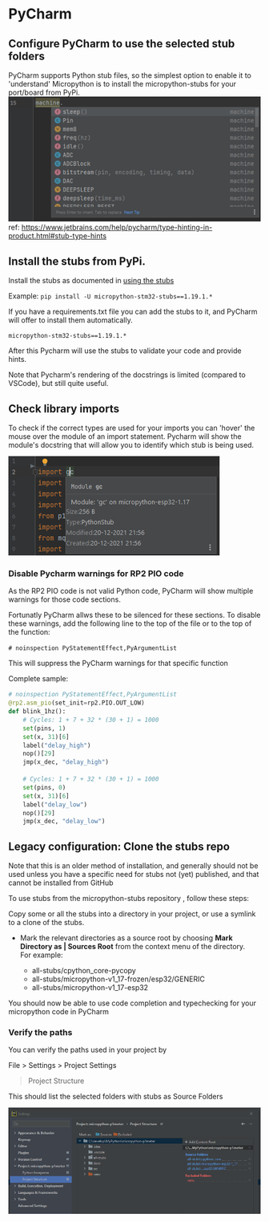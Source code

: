 # PyCharm

## Configure PyCharm to use the selected stub folders  

PyCharm supports Python stub files, so the simplest option to enable it to 'understand' Micropython is to install the micropython-stubs for your port/board from PyPi.  
![Code completions](img/pycharm-completion-2.png)  
ref: https://www.jetbrains.com/help/pycharm/type-hinting-in-product.html#stub-type-hints


## Install the stubs from PyPi.

Install the stubs as documented in [using the stubs](20_using.md)

Example: `pip install -U micropython-stm32-stubs==1.19.1.*`

If you have a requirements.txt file you can add the stubs to it, and PyCharm will offer to install them automatically.

```text
micropython-stm32-stubs==1.19.1.*
```	

After this Pycharm will use the stubs to validate your code and provide hints.

Note that Pycharm's rendering of the docstrings is limited (compared to VSCode), but still quite useful.

## Check library imports
To check if the correct types are used for your imports you can 'hover' the mouse over the module of an import statement. 
Pycharm will show the module's docstring that will allow you to identify which stub is being used.

![import](img/pycharm-import.png)


### Disable Pycharm warnings for RP2 PIO code

As the RP2 PIO code is not valid Python code, PyCharm will show multiple warnings for those code sections. 

Fortunatly PyCharm allws these to be silenced for these sections.
To disable these warnings, add the following line to the top of the file or to the top of the function:

`# noinspection PyStatementEffect,PyArgumentList`

This will suppress the PyCharm warnings for that specific function

Complete sample: 
```python	
# noinspection PyStatementEffect,PyArgumentList
@rp2.asm_pio(set_init=rp2.PIO.OUT_LOW)
def blink_1hz():
    # Cycles: 1 + 7 + 32 * (30 + 1) = 1000
    set(pins, 1)
    set(x, 31)[6]
    label("delay_high")
    nop()[29]
    jmp(x_dec, "delay_high")

    # Cycles: 1 + 7 + 32 * (30 + 1) = 1000
    set(pins, 0)
    set(x, 31)[6]
    label("delay_low")
    nop()[29]
    jmp(x_dec, "delay_low")
```

## Legacy configuration: Clone the stubs repo 
Note that this is an older method of installation, and generally should not be used unless you have a specific need for stubs not (yet) published, and that cannot be installed from GitHub 

To use stubs from the micropython-stubs repository , follow these steps:

Copy some or all the stubs into a directory in your project, or use a symlink to a clone of the stubs.

- Mark the relevant directories as a source root by choosing **Mark Directory as | Sources Root** from the context menu of the directory.  
For example: 

  - all-stubs/cpython_core-pycopy
  - all-stubs/micropython-v1_17-frozen/esp32/GENERIC
  - all-stubs/micropython-v1_17-esp32

You should now be able to use code completion and typechecking for your micropython code in PyCharm

### Verify the paths 
You can verify the paths used in your project by 

File > Settings > Project Settings 
> Project Structure 

This should list the selected folders with stubs as Source Folders  

![PyCharm Settings](img/pycharm-settings.png)

